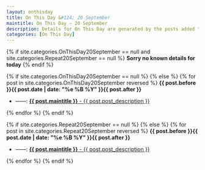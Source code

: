 ```yaml
---
layout: onthisday
title: On This Day &#124; 20 September
maintitle: On This Day — 20 September
description: Details for On This Day are genarated by the posts added to the website so the content is subject to changes/updates over time.
categories: [On This Day]
---
```


{% if site.categories.OnThisDay20September == null and site.categories.Repeat20September == null %}
<strong>Sorry no known details for today</strong>
{% endif %}

{% if site.categories.OnThisDay20September == null %}
{% else %}
{% for post in site.categories.OnThisDay20September reversed %}
<strong>{{ post.before }}{{ post.date | date: "%e %B %Y" }}{{ post.after }}</strong>
<ul>
<li> ——: <a class="{{ post.class }}" href="{{ post.url }}"><strong>{{ post.maintitle }}</strong> - {{ post.post_description }}</a></li>
</ul>
{% endfor %}
{% endif %}

{% if site.categories.Repeat20September == null %}
{% else %}
{% for post in site.categories.Repeat20September reversed %}
<strong>{{ post.before }}{{ post.date | date: "%e %B %Y" }}{{ post.after }}</strong>
<ul>
<li> ——: <a class="{{ post.class }}" href="{{ post.url }}"><strong>{{ post.maintitle }}</strong> - {{ post.post_description }}</a></li>
</ul>
{% endfor %}
{% endif %}
